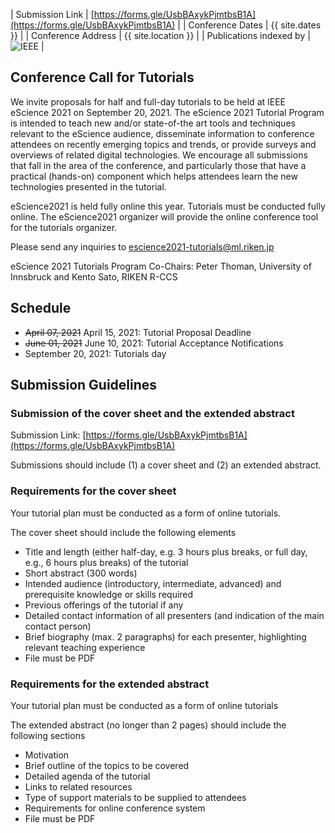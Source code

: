 | Submission Link         | [https://forms.gle/UsbBAxykPjmtbsB1A](https://forms.gle/UsbBAxykPjmtbsB1A) |
| Conference Dates        | {{ site.dates }} |
| Conference Address      | {{ site.location }} |
| Publications indexed by | <img src="{{ site.baseurl }}/images/ieee.png" alt="IEEE" /> |

## Conference Call for Tutorials

We invite proposals for half and full-day tutorials to be held at IEEE eScience 2021 on September 20, 2021. The eScience 2021 Tutorial Program is intended to teach new and/or state-of-the art tools and techniques relevant to the eScience audience, disseminate information to conference attendees on recently emerging topics and trends, or provide surveys and overviews of related digital technologies.
We encourage all submissions that fall in the area of the conference, and particularly those that have a practical (hands-on) component which helps attendees learn the new technologies presented in the tutorial.

eScience2021 is held fully online this year. Tutorials must be conducted fully online. The eScience2021 organizer will provide the online conference tool for the tutorials organizer.

Please send any inquiries to [escience2021-tutorials@ml.riken.jp](mailto:escience2021-tutorials@ml.riken.jp)

eScience 2021 Tutorials Program Co-Chairs: Peter Thoman, University of Innsbruck and Kento Sato, RIKEN R-CCS

## Schedule

- ~~April 07, 2021~~ April 15, 2021: Tutorial Proposal Deadline
- ~~June 01, 2021~~ June 10, 2021: Tutorial Acceptance Notifications
- September 20, 2021: Tutorials day

## Submission Guidelines

### Submission of the cover sheet and the extended abstract

Submission Link: [https://forms.gle/UsbBAxykPjmtbsB1A](https://forms.gle/UsbBAxykPjmtbsB1A)

Submissions should include (1) a cover sheet and (2) an extended abstract.

### ​Requirements for the cover sheet

Your tutorial plan must be conducted as a form of online tutorials.

The cover sheet should include the following elements

- Title and length (either half-day, e.g. 3 hours plus breaks, or full day, e.g., 6 hours plus breaks) of the tutorial
- Short abstract (300 words)
- Intended audience (introductory, intermediate, advanced) and prerequisite knowledge or skills required
- Previous offerings of the tutorial if any
- Detailed contact information of all presenters (and indication of the main contact person)
- Brief biography (max. 2 paragraphs) for each presenter, highlighting relevant teaching experience
- File must be PDF

### Requirements for the extended abstract

Your tutorial plan must be conducted as a form of online tutorials

The extended abstract (no longer than 2 pages) should include the following sections

- Motivation
- Brief outline of the topics to be covered
- Detailed agenda of the tutorial
- Links to related resources
- Type of support materials to be supplied to attendees
- Requirements for online conference system
- File must be PDF
